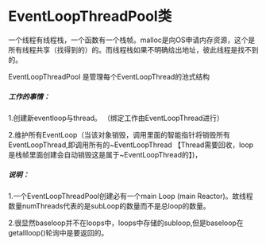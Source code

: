 # EventLoopThreadPool类

一个线程有线程栈，一个函数有一个栈帧。malloc是向OS申请内存资源，这个是所有线程共享（找得到的）的。而线程栈如果不明确给出地址，彼此线程是找不到的。



EventLoopThreadPool 是管理每个EventLoopThread的池式结构

##### 工作的事情：

1.创建新eventloop与thread。 （绑定工作由EventLoopThread进行）

2.维护所有EventLoop（当该对象销毁，调用里面的智能指针将销毁所有EventLoopThread,即调用所有的~EventLoopThread  【Thread需要回收，loop是栈帧里面创建会自动销毁这是属于~EventLoopThread的】)，







##### 说明：

1.一个EventLoopThreadPool创建必有一个main Loop (main Reactor)。故线程数量numThreads代表的是subLoop的数量而不是总loop的数量。



2.很显然baseloop并不在loops中，loops中存储的subloop,但是baseloop在getallloop()轮询中是要返回的。